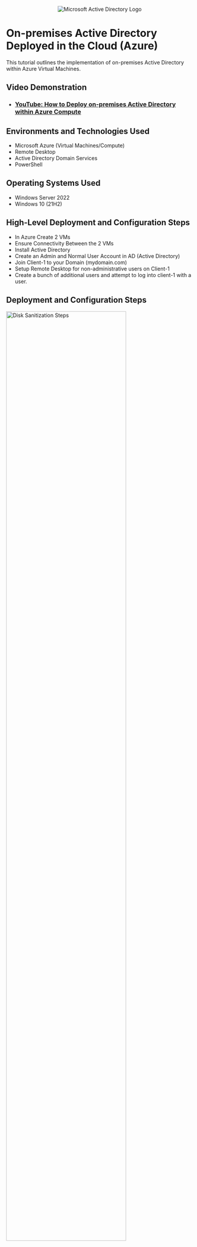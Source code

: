 <p align="center">
<img src="https://i.imgur.com/pU5A58S.png" alt="Microsoft Active Directory Logo"/>
</p>

<h1>On-premises Active Directory Deployed in the Cloud (Azure)</h1>
This tutorial outlines the implementation of on-premises Active Directory within Azure Virtual Machines.<br />


<h2>Video Demonstration</h2>

- ### [YouTube: How to Deploy on-premises Active Directory within Azure Compute](https://www.youtube.com)

<h2>Environments and Technologies Used</h2>

- Microsoft Azure (Virtual Machines/Compute)
- Remote Desktop
- Active Directory Domain Services
- PowerShell

<h2>Operating Systems Used </h2>

- Windows Server 2022
- Windows 10 (21H2)

<h2>High-Level Deployment and Configuration Steps</h2>

- In Azure Create 2 VMs
- Ensure Connectivity Between the 2 VMs
- Install Active Directory 
- Create an Admin and Normal User Account in AD (Active Directory)
- Join Client-1 to your Domain (mydomain.com)
- Setup Remote Desktop for non-administrative users on Client-1
- Create a bunch of additional users and attempt to log into client-1 with a user.


<h2>Deployment and Configuration Steps</h2>

<p>
<img src="https://i.imgur.com/zdhQrNs.png" height="80%" width="80%" alt="Disk Sanitization Steps"/>
</p>

<p>
<img src="https://i.imgur.com/dc9GXYK.png" height="80%" width="80%" alt="Disk Sanitization Steps"/>
</p>
<p>
Open Azure, Search VM, Create new VM, then create new Resource Group. Name the resource group AD-Lab (Active Directory). Name the Virtural Machine, "DC-1 (Domain Controller), region should be in the same location as Client-1. For image, use Windows Server 2022, and use 2 vcpu for processing speed and performance. Create a user name and pw for DC-1. Create the second VM using the name client-1. 
</p>
<br />

<p>
<img src="https://i.imgur.com/PrcZCvL.png" height="80%" width="80%" alt="Disk Sanitization Steps"/>
</p>
<p>
Set the Domain Controller NIC Private IP Address to be Static. Do this by going to DC-1/ Networking/ IP Confguration/ Change from Dynamic to Static. This means the IP Address will never change. Make sure both DC-1 and Client-1 are in the same DC-1-vnet/default
</p>
<br />

<p>
<img src="https://i.imgur.com/DtRfuwC.png" height="80%" width="80%" alt="Disk Sanitization Steps"/>
</p>

<p>
<img src="https://i.imgur.com/dLyLmCB.png" height="80%" width="80%" alt="Disk Sanitization Steps"/>
</p>
<p>
Ensure connectivity between the Client VM and Domain Controller. Log into client-1 with Remote Desktop and ping DC-1's Private IP address with ping -t<ip address> perpetual ping). Then log into the Domain Controller and enable ICNMPv4 in on the local windows Firewall. Check back at client-1 to see the ping succeed. Open DC-1 and configure Firewall to allow successful ping. Go to start type, wf.msc, inbound rules, sort by protocol, find ICMP4 and enable. 
</p>
<br />

<p>
<img src="https://i.imgur.com/OodVW11.png" height="80%" width="80%" alt="Disk Sanitization Steps"/>
</p>
<p>
Install Active Directory on DC-1. Go to Add roles and features/ Active Directory Domain Services, once installation is completed, on the top right, click the yellow caution flag and promtion to doamin controller, add a new forest (Name domain) mydomain.com, create password. 
</p>
<br />

<p>
<img src="https://i.imgur.com/eGNTTzJ.png" height="80%" width="80%" alt="Disk Sanitization Steps"/>
</p>
<p>
Now that DC-1 VM has restarted, Create a couple of Organizational Unit (folder). (1) called employees, (2) called admin. We will now create a Admin user called Jane Doe. Set a password and uncheck the create new pw at login. 
</p>
<br />

<p>
<img src="https://i.imgur.com/mCgq8UK.png" height="80%" width="80%" alt="Disk Sanitization Steps"/>
</p>
<p>
Now assign Jane Doe to the Security Group Domain Admin group. 
</p>
<br />

<p>
<img src="https://i.imgur.com/DxwSlos.png" height="80%" width="80%" alt="Disk Sanitization Steps"/>
</p>

<p>
<img src="https://i.imgur.com/neBpcNA.png" height="80%" width="80%" alt="Disk Sanitization Steps"/>
</p>
<p>
Log out of labuser and re log back in with Jane_Admin 
</p>
<br />

<p>
<img src="https://i.imgur.com/LIIj3mZ.png" height="80%" width="80%" alt="Disk Sanitization Steps"/>
</p>

<p>
<img src="https://i.imgur.com/heeIW2Q.png" height="80%" width="80%" alt="Disk Sanitization Steps"/>
</p>

<p>
<img src="https://i.imgur.com/CzlBtHG.png" height="80%" width="80%" alt="Disk Sanitization Steps"/>
</p>
<p>
We will join Client-1 to Domain. Let's set client-1 DNS setting to the DC's private IP address, and log into client-1 with Jane_adamin. 
</p>
<br />

<p>
<img src="https://i.imgur.com/DJmEXEB.png" height="80%" width="80%" alt="Disk Sanitization Steps"/>
</p>
<p>
Lorem ipsum dolor sit amet, consectetur adipiscing elit, sed do eiusmod tempor incididunt ut labore et dolore magna aliqua. Ut enim ad minim veniam, quis nostrud exercitation ullamco laboris nisi ut aliquip ex ea commodo consequat. Duis aute irure dolor in reprehenderit in voluptate velit esse cillum dolore eu fugiat nulla pariatur.
</p>
<br />


<p>
<img src="https://i.imgur.com/DJmEXEB.png" height="80%" width="80%" alt="Disk Sanitization Steps"/>
</p>
<p>
Lorem ipsum dolor sit amet, consectetur adipiscing elit, sed do eiusmod tempor incididunt ut labore et dolore magna aliqua. Ut enim ad minim veniam, quis nostrud exercitation ullamco laboris nisi ut aliquip ex ea commodo consequat. Duis aute irure dolor in reprehenderit in voluptate velit esse cillum dolore eu fugiat nulla pariatur.
</p>
<br />

<p>
<img src="https://i.imgur.com/DJmEXEB.png" height="80%" width="80%" alt="Disk Sanitization Steps"/>
</p>
<p>
Lorem ipsum dolor sit amet, consectetur adipiscing elit, sed do eiusmod tempor incididunt ut labore et dolore magna aliqua. Ut enim ad minim veniam, quis nostrud exercitation ullamco laboris nisi ut aliquip ex ea commodo consequat. Duis aute irure dolor in reprehenderit in voluptate velit esse cillum dolore eu fugiat nulla pariatur.
</p>
<br />

<p>
<img src="https://i.imgur.com/DJmEXEB.png" height="80%" width="80%" alt="Disk Sanitization Steps"/>
</p>
<p>
Lorem ipsum dolor sit amet, consectetur adipiscing elit, sed do eiusmod tempor incididunt ut labore et dolore magna aliqua. Ut enim ad minim veniam, quis nostrud exercitation ullamco laboris nisi ut aliquip ex ea commodo consequat. Duis aute irure dolor in reprehenderit in voluptate velit esse cillum dolore eu fugiat nulla pariatur.
</p>
<br />
